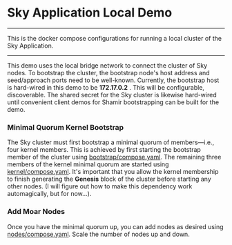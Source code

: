 # Sky Application Local Demo

___
This is the docker compose configurations for running a local cluster of the Sky Application.
___
This demo uses the local bridge network to connect the cluster of Sky nodes. To bootstrap the cluster,
the bootstrap node's host address and seed/approach ports need to be well-known. Currently, the bootstrap 
host is hard-wired in this demo to be **172.17.0.2**
.
This will be configurable, discoverable.  The shared secret for the Sky cluster
is likewise hard-wired until convenient client demos for Shamir bootstrapping can be built for the demo.
### Minimal Quorum Kernel Bootstrap

The Sky cluster must first bootstrap a minimal quorum of members—i.e., four kernel members. This is achieved by first starting the bootstrap member of the cluster using
[bootstrap/compose.yaml](bootstrap/compose.yaml). The remaining three members of the
kernel minimal quorum are started using
[kernel/compose.yaml](kernel/compose.yaml). It's important that you allow the kernel membership
to finish generating the **Genesis** block of the cluster before starting any other nodes.  (I will figure out how to make this dependency work automagically, but
for now...).
### Add Moar Nodes
Once you have the minimal quorum up, you can add nodes as desired using [nodes/compose.yaml](nodes/compose.yaml).
Scale the number of nodes up and down.


